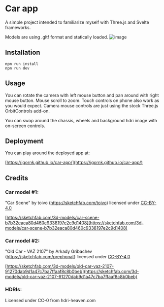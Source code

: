 # Car app

A simple project intended to familiarize myself with Three.js and Svelte frameworks.

Models are using .gltf format and statically loaded.
![image](https://github.com/IgorNK/car-app/assets/117646556/2883e25b-c700-493b-ab84-2cb007a6dbb9)


## Installation
```
npm run install
npm run dev
```
## Usage
You can rotate the camera with left mouse button and pan around with right mouse button.
Mouse scroll to zoom.
Touch controls on phone also work as you would expect.
Camera mouse controls are just using the stock Three.js OrbitControls add-on.

You can swap around the chassis, wheels and background hdri image with on-screen controls.
## Deployment
You can play around the deployed app at:

[https://igornk.github.io/car-app/](https://igornk.github.io/car-app/)
## Credits
### Car model #1:
"Car Scene" by toivo (https://sketchfab.com/toivo) licensed under [CC-BY-4.0](http://creativecommons.org/licenses/by/4.0/)

[https://sketchfab.com/3d-models/car-scene-b7b32eaca80d460c9338197e2c9d1408](https://sketchfab.com/3d-models/car-scene-b7b32eaca80d460c9338197e2c9d1408)
### Car model #2:
"Old Car - VAZ 2107" by Arkady Gribachev (https://sketchfab.com/prephonat) licensed under [CC-BY-4.0](http://creativecommons.org/licenses/by/4.0/)

[https://sketchfab.com/3d-models/old-car-vaz-2107-91270dab9d1a47c7ba7ffaaf8c8b0beb](https://sketchfab.com/3d-models/old-car-vaz-2107-91270dab9d1a47c7ba7ffaaf8c8b0beb)
### HDRIs:
Licensed under CC-0 from hdri-heaven.com
